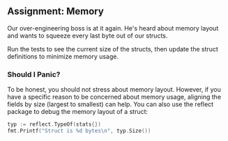 ## Assignment: Memory
Our over-engineering boss is at it again.
He's heard about memory layout and wants to squeeze every last byte out of our structs.

Run the tests to see the current size of the structs, then update the struct definitions to minimize memory usage.


### Should I Panic?
To be honest, you should not stress about memory layout. However, if you have a specific reason to be concerned about memory usage, aligning the fields by size (largest to smallest) can help. You can also use the reflect package to debug the memory layout of a struct:
```go
typ := reflect.TypeOf(stats{})
fmt.Printf("Struct is %d bytes\n", typ.Size())
```